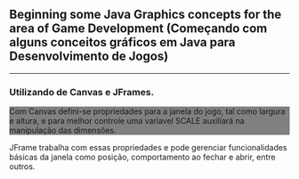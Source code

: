 <h2>Beginning some Java Graphics concepts for the area of Game Development 
(Começando com alguns conceitos gráficos em Java para Desenvolvimento de Jogos)</h2>
<hr />
<h3>Utilizando de Canvas e JFrames.</h3>

<p style="background-color: gray;">Com Canvas defini-se propriedades para a janela do jogo, tal como largura e altura, e para melhor controle uma variavel SCALE auxiliará na manipulação das dimensões.</p>

<p>JFrame trabalha com essas propriedades e pode gerenciar funcionalidades básicas da janela como posição, comportamento ao fechar e abrir, entre outros.</p>
